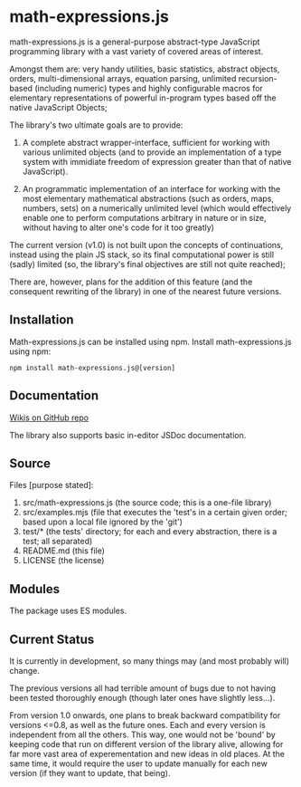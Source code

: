 # math-expressions.js

math-expressions.js is a general-purpose abstract-type JavaScript programming library with a vast variety of covered areas of interest.

Amongst them are: very handy utilities, basic statistics, abstract objects, 
orders, multi-dimensional arrays, equation parsing, unlimited recursion-based (including numeric) types 
and highly configurable macros for elementary representations of powerful in-program 
types based off the native JavaScript Objects;

The library's two ultimate goals are to provide: 

1. A complete abstract wrapper-interface, sufficient for 
working with various unlimited objects (and to provide an 
implementation of a type system with immidiate freedom of 
expression greater than that of native JavaScript). 

2. An programmatic implementation of an interface for working with 
the most elementary mathematical abstractions 
(such as orders, maps, numbers, sets) on a numerically unlimited 
level (which would effectively enable one to perform computations
arbitrary in nature or in size, without having to alter one's 
code for it too greatly)

The current version (v1.0) is not built upon the concepts of 
continuations, instead using the plain JS stack, so its final 
computational power is still (sadly) limited (so, the library's final objectives are still not quite reached); 

There are, however, plans for the addition of this feature (and the consequent rewriting of the library)
in one of the nearest future versions. 

<!-- * About the compatibility changes: -->
<!-- * The compatibility is broken in 3 places: 1. the imports and 2. the default arguments of functions... 3. (sometimes) The precise argument lists and definitions of functions (though, the changes were always only generalizing, expansive and constructive...) -->
<!-- * Also, some elements of the old API change entirely (this touches classes especially much...): certain things change names, disappear or (far more usually) get (immensely) generalized; -->

## Installation

Math-expressions.js can be installed using npm.
Install math-expressions.js using npm:

    npm install math-expressions.js@[version]

## Documentation 

<!-- * Planned: each version has its own documentation... Though stuff >= 0.8 is marked as 'not recommended for use (bugs)' -->
[Wikis on GitHub repo](https://github.com/HGARgG-0710/math-expressions.js/wiki)

The library also supports basic in-editor JSDoc documentation. 

## Source

Files [purpose stated]: 

<!-- * Funnote: later (when ready to publish on GitHub, and go write the docs) - count the definitions throughout the files; -->
<!-- ! UPDATE THIS!!! Each and every file in the chain ought to have its purpose described here... -->

1. src/math-expressions.js (the source code; this is a one-file library)
2. src/examples.mjs (file that executes the 'test's in a certain given order; based upon a local file ignored by the 'git')
3. test/* (the tests' directory; for each and every abstraction, there is a test; all separated)
4. README.md (this file)
5. LICENSE (the license)


## Modules

The package uses ES modules. 

## Current Status 

It is currently in development, so many things may (and most probably will) change. 

The previous versions all had terrible amount of bugs due to not having been tested thoroughly enough (though later ones have slightly less...). 

From version 1.0 onwards, one plans to break backward compatibility for versions <=0.8, as well as the future ones. 
Each and every version is independent from all the others. 
This way, one would not be 'bound' by keeping code that run on different version of the library alive, allowing for far more vast area of 
experementation and new ideas in old places. 
At the same time, it would require the user to update manually for each new version (if they want to update, that being). 
